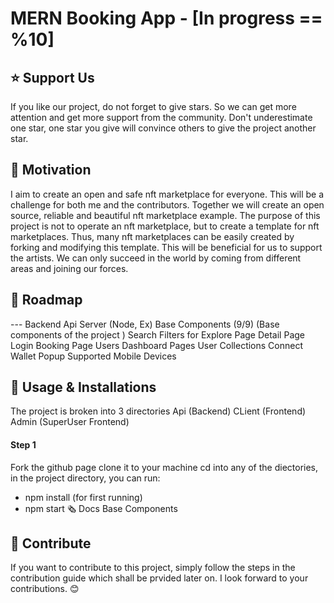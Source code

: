 # MERN Booking App - [In progress == %10]

## ⭐ Support Us
If you like our project, do not forget to give stars. So we can get more attention and get more support from the community. Don't underestimate one star, one star you give will convince others to give the project another star.

## 💪 Motivation

I aim to create an open and safe nft marketplace for everyone. This will be a challenge for both me and the contributors. Together we will create an open source, reliable and beautiful nft marketplace example. The purpose of this project is not to operate an nft marketplace, but to create a template for nft marketplaces. Thus, many nft marketplaces can be easily created by forking and modifying this template. This will be beneficial for us to support the artists. We can only succeed in the world by coming from different areas and joining our forces.

## 🎉 Roadmap

 --- Backend Api Server (Node, Ex)
Base Components (9/9) (Base components of the project )
Search Filters for Explore Page
Detail Page
Login
Booking Page
Users Dashboard Pages
User Collections
Connect Wallet Popup
Supported Mobile Devices

## 🔮 Usage & Installations

The project is broken into 3 directories
Api (Backend)
CLient (Frontend)
Admin (SuperUser Frontend)

#### Step 1

Fork the github page
clone it to your machine
cd into any of the diectories, in the project directory, you can run:

- npm install (for first running)
- npm start
  🗞️ Docs
  Base Components

## 🤝 Contribute

If you want to contribute to this project, simply follow the steps in the contribution guide which shall be prvided later on. I look forward to your contributions. 😊
